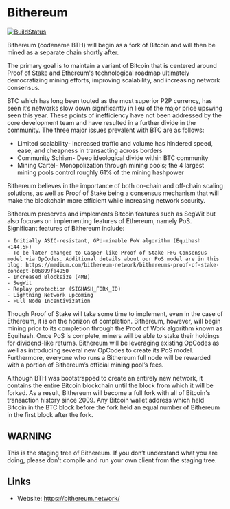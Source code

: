 # Bithereum

[![BuildStatus](https://travis-ci.org/BTHPOS/BTHPOS.svg?branch=master)](https://travis-ci.org/BTHPOS/BTHPOS)

Bithereum (codename BTH) will begin as a fork of Bitcoin and will then be mined as a separate chain shortly after.

The primary goal is to maintain a variant of Bitcoin that is centered around Proof of Stake and Ethereum's technological roadmap ultimately democratizing mining efforts, improving scalability, and increasing network consensus.

BTC which has long been touted as the most superior P2P currency, has seen it’s networks slow down significantly in lieu of the major price upswing seen this year. These points of inefficiency have not been addressed by the core development team and have resulted in a further divide in the community. The three major issues prevalent with BTC are as follows:

- Limited scalability- increased traffic and volume has hindered speed, ease, and cheapness in transacting across borders
- Community Schism- Deep ideological divide within BTC community
- Mining Cartel- Monopolization through mining pools; the 4 largest mining pools control roughly 61% of the mining hashpower

Bithereum believes in the importance of both on-chain and off-chain scaling solutions, as well as Proof of Stake being a consensus mechanism that will make the blockchain more efficient while increasing network security.

Bithereum preserves and implements Bitcoin features such as SegWit but also focuses on implementing features of Ethereum, namely PoS. Significant features of Bithereum include:

    - Initially ASIC-resistant, GPU-minable PoW algorithm (Equihash <144,5>)
    - To be later changed to Casper-like Proof of Stake FFG Consensus model via OpCodes. Additional details about our PoS model are in this blog: https://medium.com/bithereum-network/bithereums-proof-of-stake-concept-b06899fa4950
    - Increased Blocksize (4MB)
    - SegWit
    - Replay protection (SIGHASH_FORK_ID)
    - Lightning Network upcoming
    - Full Node Incentivization 

Though Proof of Stake will take some time to implement, even in the case of Ethereum, it is on the horizon of completion. Bithereum, however, will begin mining prior to its completion through the Proof of Work algorithm known as Equihash. Once PoS is complete, miners will be able to stake their holdings for dividend-like returns. Bithereum will be leveraging existing OpCodes as well as introducing several new OpCodes to create its PoS model. Furthermore, everyone who runs a Bithereum full node will be rewarded with a portion of Bithereum’s official mining pool’s fees.

Although BTH was bootstrapped to create an entirely new network, it contains the entire Bitcoin blockchain until the block from which it will be forked. As a result, Bithereum will become a full fork with all of Bitcoin's transaction history since 2009. Any Bitcoin wallet address which held Bitcoin in the BTC block before the fork held an equal number of Bithereum in the first block after the fork.

## WARNING

This is the staging tree of Bithereum. If you don’t understand what you are doing, please don’t compile and run your own client from the staging tree.

## Links

* Website: https://bithereum.network/
